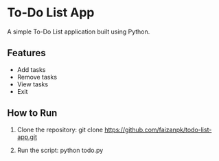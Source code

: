 # To-Do List App
A simple To-Do List application built using Python.

## Features
- Add tasks
- Remove tasks
- View tasks
- Exit

## How to Run
1. Clone the repository:
   git clone https://github.com/faizanpk/todo-list-app.git

2. Run the script:
   python todo.py
